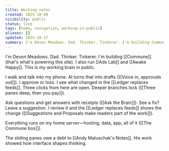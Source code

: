 ```yaml
---
title: Working notes
created: 2025-10-09
visibility: public
status: live
tags: [home, navigation, working-in-public]
aliases: []
updated: 2025-10-17
summary: I'm Devon Meadows. Dad. Thinker. Tinkerer. I'm building Commune and running Ads Lab and Awake Happy. These are my working notes.
---
```


I'm Devon Meadows. Dad. Thinker. Tinkerer. I'm building [[Commune]] (that's what's powering this site). I also run [[Ads Lab]] and [[Awake Happy]]. This is my working brain in public.

I walk and talk into my phone. AI turns that into drafts ([[Voice in, approvals out]]). I approve or toss. I see what changed in the [[Ledger replaces feeds]]. Three clicks from here are open. Deeper branches lock ([[Three panes deep, then you pay]]).

Ask questions and get answers with receipts ([[Ask the Brain]]). See a fix? Leave a suggestion. I review it and the [[Ledger replaces feeds]] shows the change ([[Suggestions and Proposals make readers part of the work]]).

Everything runs on my home server—hosting, data, app, all of it ([[The Commune box]]).

The sliding panes owe a debt to [[Andy Matuschak's Notes]]. His work showed how interface shapes thinking.

